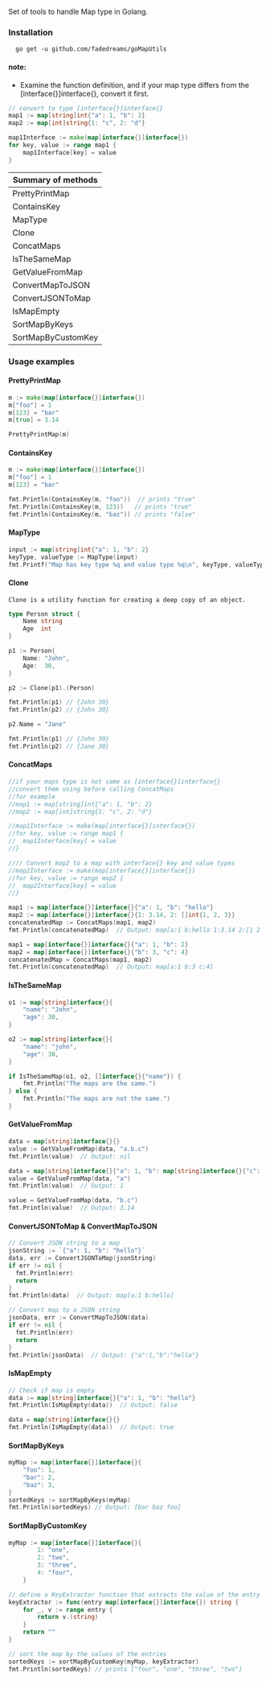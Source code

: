 Set of tools to handle Map type in Golang.

### Installation
```
  go get -u github.com/fadedreams/goMapUtils
```

#### note:
-  Examine the function definition, and if your map type differs from the [interface{}]interface{}, convert it first.
```go
// convert to type [interface{}]interface{}
map1 := map[string]int{"a": 1, "b": 2}
map2 := map[int]string{1: "c", 2: "d"}

map1Interface := make(map[interface{}]interface{})
for key, value := range map1 {
	map1Interface[key] = value
}
```

| Summary of methods
| ------ |
| PrettyPrintMap |
| ContainsKey | 
| MapType | 
| Clone | 
| ConcatMaps | 
| IsTheSameMap | 
| GetValueFromMap | 
| ConvertMapToJSON | 
| ConvertJSONToMap | 
| IsMapEmpty | 
| SortMapByKeys | 
| SortMapByCustomKey |

### Usage examples

#### PrettyPrintMap
```go
m := make(map[interface{}]interface{})
m["foo"] = 1
m[123] = "bar"
m[true] = 3.14

PrettyPrintMap(m)
```

#### ContainsKey
```go
m := make(map[interface{}]interface{})
m["foo"] = 1
m[123] = "bar"

fmt.Println(ContainsKey(m, "foo"))  // prints "true"
fmt.Println(ContainsKey(m, 123))   // prints "true"
fmt.Println(ContainsKey(m, "baz")) // prints "false"
```

#### MapType
```go
input := map[string]int{"a": 1, "b": 2}
keyType, valueType := MapType(input)
fmt.Printf("Map has key type %q and value type %q\n", keyType, valueType)

```

#### Clone
    Clone is a utility function for creating a deep copy of an object.
```go
type Person struct {
    Name string
    Age  int
}

p1 := Person{
    Name: "John",
    Age:  30,
}

p2 := Clone(p1).(Person)

fmt.Println(p1) // {John 30}
fmt.Println(p2) // {John 30}

p2.Name = "Jane"

fmt.Println(p1) // {John 30}
fmt.Println(p2) // {Jane 30}
```

#### ConcatMaps
```go
//if your maps type is not same as [interface{}]interface{} 
//convert them using before calling ConcatMaps
//for example
//map1 := map[string]int{"a": 1, "b": 2}
//map2 := map[int]string{1: "c", 2: "d"}

//map1Interface := make(map[interface{}]interface{})
//for key, value := range map1 {
//	map1Interface[key] = value
//}

//// Convert map2 to a map with interface{} key and value types
//map2Interface := make(map[interface{}]interface{})
//for key, value := range map2 {
//	map2Interface[key] = value
//}

map1 := map[interface{}]interface{}{"a": 1, "b": "hello"}
map2 := map[interface{}]interface{}{1: 3.14, 2: []int{1, 2, 3}}
concatenatedMap := ConcatMaps(map1, map2)
fmt.Println(concatenatedMap)  // Output: map[a:1 b:hello 1:3.14 2:[1 2 3]]

map1 = map[interface{}]interface{}{"a": 1, "b": 2}
map2 = map[interface{}]interface{}{"b": 3, "c": 4}
concatenatedMap = ConcatMaps(map1, map2)
fmt.Println(concatenatedMap)  // Output: map[a:1 b:3 c:4]

```


#### IsTheSameMap
```go
o1 := map[string]interface{}{
    "name": "John",
    "age": 30,
}

o2 := map[string]interface{}{
    "name": "john",
    "age": 30,
}

if IsTheSameMap(o1, o2, []interface{}{"name"}) {
    fmt.Println("The maps are the same.")
} else {
    fmt.Println("The maps are not the same.")
}
```

#### GetValueFromMap
```go
data = map[string]interface{}{}
value := GetValueFromMap(data, "a.b.c")
fmt.Println(value)  // Output: nil

data = map[string]interface{}{"a": 1, "b": map[string]interface{}{"c": 3.14, "d": []int{1, 2, 3}}}
value = GetValueFromMap(data, "a")
fmt.Println(value)  // Output: 1

value = GetValueFromMap(data, "b.c")
fmt.Println(value)  // Output: 3.14
```

#### ConvertJSONToMap & ConvertMapToJSON
```go
// Convert JSON string to a map
jsonString := `{"a": 1, "b": "hello"}`
data, err := ConvertJSONToMap(jsonString)
if err != nil {
  fmt.Println(err)
  return
}
fmt.Println(data)  // Output: map[a:1 b:hello]

// Convert map to a JSON string
jsonData, err := ConvertMapToJSON(data)
if err != nil {
  fmt.Println(err)
  return
}
fmt.Println(jsonData)  // Output: {"a":1,"b":"hello"}
```


#### IsMapEmpty
```go
// Check if map is empty
data := map[string]interface{}{"a": 1, "b": "hello"}
fmt.Println(IsMapEmpty(data))  // Output: false

data = map[string]interface{}{}
fmt.Println(IsMapEmpty(data))  // Output: true
```

#### SortMapByKeys

```go
myMap := map[interface{}]interface{}{
	"foo": 1,
	"bar": 2,
	"baz": 3,
}
sortedKeys := sortMapByKeys(myMap)
fmt.Println(sortedKeys) // Output: [bar baz foo]
```

#### SortMapByCustomKey
```go
myMap := map[interface{}]interface{}{
		1: "one",
		2: "two",
		3: "three",
		4: "four",
	}

// define a KeyExtractor function that extracts the value of the entry as the key
keyExtractor := func(entry map[interface{}]interface{}) string {
    for _, v := range entry {
        return v.(string)
    }
    return ""
}

// sort the map by the values of the entries
sortedKeys := sortMapByCustomKey(myMap, keyExtractor)
fmt.Println(sortedKeys) // prints ["four", "one", "three", "two"]
```


